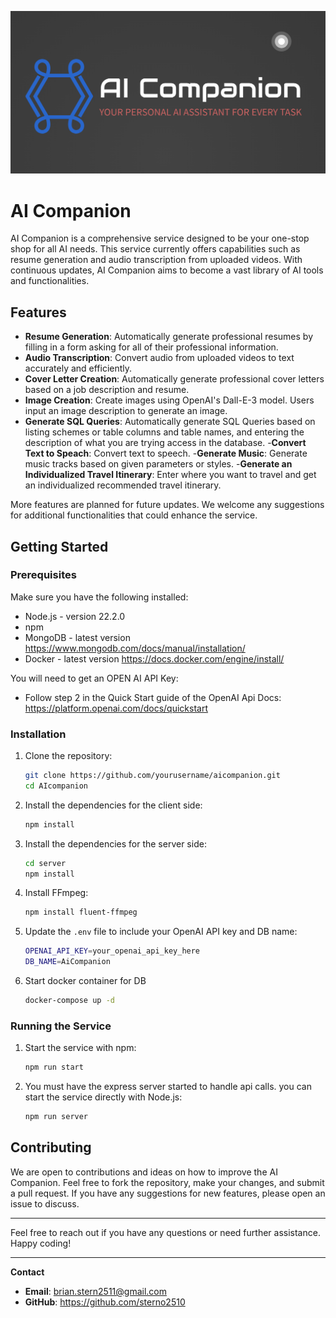 ![Alt text](./src/assets/logoComplete.png)

# AI Companion

AI Companion is a comprehensive service designed to be your one-stop shop for all AI needs. This service currently offers capabilities such as resume generation and audio transcription from uploaded videos. With continuous updates, AI Companion aims to become a vast library of AI tools and functionalities.

## Features

- **Resume Generation**: Automatically generate professional resumes by filling in a form asking for all of their professional information.
- **Audio Transcription**: Convert audio from uploaded videos to text accurately and efficiently.
- **Cover Letter Creation**: Automatically generate professional cover letters based on a job description and resume.
- **Image Creation**: Create images using OpenAI's Dall-E-3 model.  Users input an image description to generate an image.
- **Generate SQL Queries**: Automatically generate SQL Queries based on listing schemes or table columns and table names, and entering the description of what you are trying access in the database.
-**Convert Text to Speach**: Convert text to speech.
-**Generate Music**: Generate music tracks based on given parameters or styles.
-**Generate an Individualized Travel Itinerary**: Enter where you want to travel and get an individualized recommended travel itinerary.


More features are planned for future updates. We welcome any suggestions for additional functionalities that could enhance the service.

## Getting Started

### Prerequisites

Make sure you have the following installed:

- Node.js - version 22.2.0
- npm
- MongoDB - latest version https://www.mongodb.com/docs/manual/installation/
- Docker - latest version https://docs.docker.com/engine/install/

You will need to get an OPEN AI API Key:
 - Follow step 2 in the Quick Start guide of the OpenAI Api Docs: https://platform.openai.com/docs/quickstart

### Installation

1. Clone the repository:
    ```sh
    git clone https://github.com/yourusername/aicompanion.git
    cd AIcompanion
    ```

2. Install the dependencies for the client side:
    ```sh
    npm install
    ```

3. Install the dependencies for the server side:
    ```sh
    cd server
    npm install
    ```

4. Install FFmpeg:
    ```sh
    npm install fluent-ffmpeg
    ```

5. Update the `.env` file to include your OpenAI API key and DB name:
    ```sh
    OPENAI_API_KEY=your_openai_api_key_here
    DB_NAME=AiCompanion
    ```

6. Start docker container for DB
    ```sh
    docker-compose up -d
    ```

### Running the Service

1. Start the service with npm:
    ```sh
    npm run start
    ```

2. You must have the express server started to handle api calls. you can start the service directly with Node.js:
    ```sh
    npm run server
    ```

## Contributing

We are open to contributions and ideas on how to improve the AI Companion. Feel free to fork the repository, make your changes, and submit a pull request. If you have any suggestions for new features, please open an issue to discuss.

---

Feel free to reach out if you have any questions or need further assistance. Happy coding!

---

**Contact**

- **Email**: brian.stern2511@gmail.com
- **GitHub**: https://github.com/sterno2510
